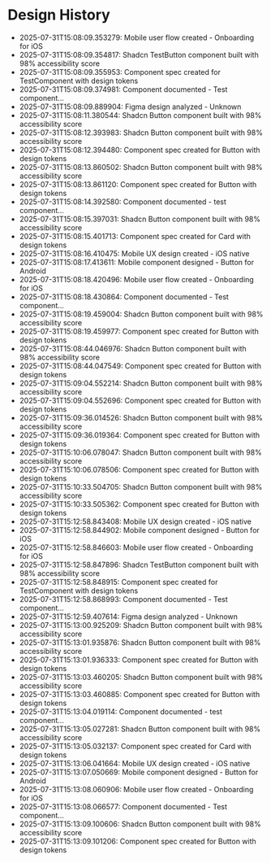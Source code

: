 # Design History

- 2025-07-31T15:08:09.353279: Mobile user flow created - Onboarding for iOS
- 2025-07-31T15:08:09.354817: Shadcn TestButton component built with 98% accessibility score
- 2025-07-31T15:08:09.355953: Component spec created for TestComponent with design tokens
- 2025-07-31T15:08:09.374981: Component documented - Test component...
- 2025-07-31T15:08:09.889904: Figma design analyzed - Unknown
- 2025-07-31T15:08:11.380544: Shadcn Button component built with 98% accessibility score
- 2025-07-31T15:08:12.393983: Shadcn Button component built with 98% accessibility score
- 2025-07-31T15:08:12.394480: Component spec created for Button with design tokens
- 2025-07-31T15:08:13.860502: Shadcn Button component built with 98% accessibility score
- 2025-07-31T15:08:13.861120: Component spec created for Button with design tokens
- 2025-07-31T15:08:14.392580: Component documented - test component...
- 2025-07-31T15:08:15.397031: Shadcn Button component built with 98% accessibility score
- 2025-07-31T15:08:15.401713: Component spec created for Card with design tokens
- 2025-07-31T15:08:16.410475: Mobile UX design created - iOS native
- 2025-07-31T15:08:17.413611: Mobile component designed - Button for Android
- 2025-07-31T15:08:18.420496: Mobile user flow created - Onboarding for iOS
- 2025-07-31T15:08:18.430864: Component documented - Test component...
- 2025-07-31T15:08:19.459004: Shadcn Button component built with 98% accessibility score
- 2025-07-31T15:08:19.459977: Component spec created for Button with design tokens
- 2025-07-31T15:08:44.046976: Shadcn Button component built with 98% accessibility score
- 2025-07-31T15:08:44.047549: Component spec created for Button with design tokens
- 2025-07-31T15:09:04.552214: Shadcn Button component built with 98% accessibility score
- 2025-07-31T15:09:04.552696: Component spec created for Button with design tokens
- 2025-07-31T15:09:36.014526: Shadcn Button component built with 98% accessibility score
- 2025-07-31T15:09:36.019364: Component spec created for Button with design tokens
- 2025-07-31T15:10:06.078047: Shadcn Button component built with 98% accessibility score
- 2025-07-31T15:10:06.078506: Component spec created for Button with design tokens
- 2025-07-31T15:10:33.504705: Shadcn Button component built with 98% accessibility score
- 2025-07-31T15:10:33.505362: Component spec created for Button with design tokens
- 2025-07-31T15:12:58.843408: Mobile UX design created - iOS native
- 2025-07-31T15:12:58.844902: Mobile component designed - Button for iOS
- 2025-07-31T15:12:58.846603: Mobile user flow created - Onboarding for iOS
- 2025-07-31T15:12:58.847896: Shadcn TestButton component built with 98% accessibility score
- 2025-07-31T15:12:58.848915: Component spec created for TestComponent with design tokens
- 2025-07-31T15:12:58.868993: Component documented - Test component...
- 2025-07-31T15:12:59.407614: Figma design analyzed - Unknown
- 2025-07-31T15:13:00.925209: Shadcn Button component built with 98% accessibility score
- 2025-07-31T15:13:01.935876: Shadcn Button component built with 98% accessibility score
- 2025-07-31T15:13:01.936333: Component spec created for Button with design tokens
- 2025-07-31T15:13:03.460205: Shadcn Button component built with 98% accessibility score
- 2025-07-31T15:13:03.460885: Component spec created for Button with design tokens
- 2025-07-31T15:13:04.019114: Component documented - test component...
- 2025-07-31T15:13:05.027281: Shadcn Button component built with 98% accessibility score
- 2025-07-31T15:13:05.032137: Component spec created for Card with design tokens
- 2025-07-31T15:13:06.041664: Mobile UX design created - iOS native
- 2025-07-31T15:13:07.050669: Mobile component designed - Button for Android
- 2025-07-31T15:13:08.060906: Mobile user flow created - Onboarding for iOS
- 2025-07-31T15:13:08.066577: Component documented - Test component...
- 2025-07-31T15:13:09.100606: Shadcn Button component built with 98% accessibility score
- 2025-07-31T15:13:09.101206: Component spec created for Button with design tokens
